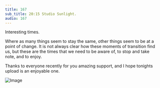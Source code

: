 ```yaml
---
title: 167
sub_title: 20:15 Studio Sunlight.
audio: 167
---
```

Interesting times.

Where as many things seem to stay the same, other things seem to be at a point of change. 
It is not always clear how these moments of transition find us, but these are the times that we need to be aware of, to stop and take note, and to enjoy.

Thanks to everyone recently for you amazing support, and I hope tonights upload is an enjoyable one.

![Image](/assets/img/Snd-167.jpg)